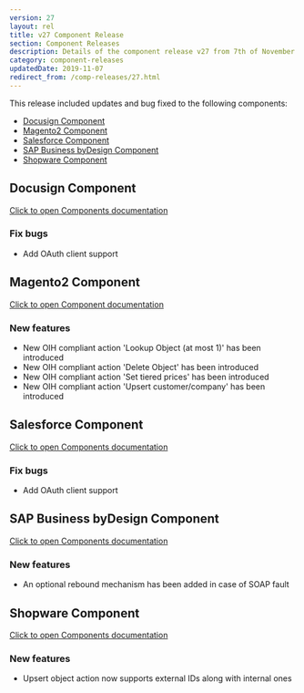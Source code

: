 ```yaml
---
version: 27
layout: rel
title: v27 Component Release
section: Component Releases
description: Details of the component release v27 from 7th of November 2019
category: component-releases
updatedDate: 2019-11-07
redirect_from: /comp-releases/27.html
---
```


This release included updates and bug fixed to the following components:

*   [Docusign Component](#docusign-component)
*   [Magento2 Component](#magento2-component)
*   [Salesforce Component](#salesforce-component)
*   [SAP Business byDesign Component](#sap-business-bydesign-component)
*   [Shopware Component](#shopware-component)

## Docusign Component

[Click to open Components documentation](/components/docusign/)

### Fix bugs

* Add OAuth client support

## Magento2 Component

[Click to open Component documentation](/components/magento2/)

### New features

* New OIH compliant action 'Lookup Object (at most 1)' has been introduced
* New OIH compliant action 'Delete Object' has been introduced
* New OIH compliant action 'Set tiered prices' has been introduced
* New OIH compliant action 'Upsert customer/company' has been introduced

## Salesforce Component

[Click to open Components documentation](/components/salesforce/)

### Fix bugs

* Add OAuth client support

## SAP Business byDesign Component

[Click to open Components documentation](/components/sap-bydesign/)

### New features

* An optional rebound mechanism has been added in case of SOAP fault

## Shopware Component

[Click to open Components documentation](/components/shopware/)

### New features

* Upsert object action now supports external IDs along with internal ones
